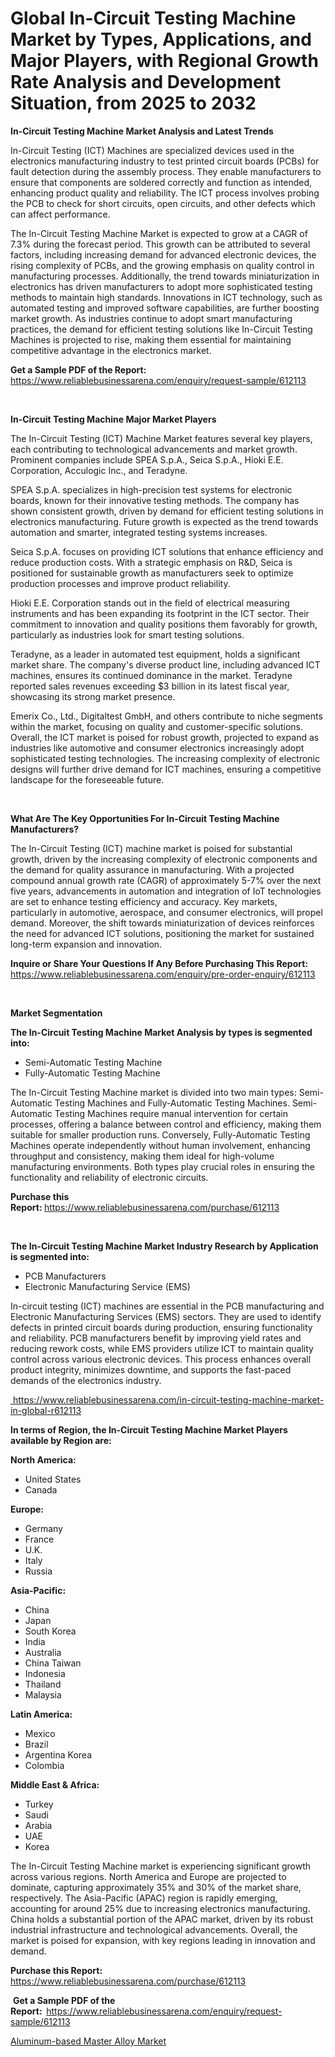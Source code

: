 <p><h1>Global In-Circuit Testing Machine Market by Types, Applications, and Major Players, with Regional Growth Rate Analysis and Development Situation, from 2025 to 2032</h1></p><p><strong>In-Circuit Testing Machine Market Analysis and Latest Trends</strong></p>
<p><p>In-Circuit Testing (ICT) Machines are specialized devices used in the electronics manufacturing industry to test printed circuit boards (PCBs) for fault detection during the assembly process. They enable manufacturers to ensure that components are soldered correctly and function as intended, enhancing product quality and reliability. The ICT process involves probing the PCB to check for short circuits, open circuits, and other defects which can affect performance.</p><p>The In-Circuit Testing Machine Market is expected to grow at a CAGR of 7.3% during the forecast period. This growth can be attributed to several factors, including increasing demand for advanced electronic devices, the rising complexity of PCBs, and the growing emphasis on quality control in manufacturing processes. Additionally, the trend towards miniaturization in electronics has driven manufacturers to adopt more sophisticated testing methods to maintain high standards. Innovations in ICT technology, such as automated testing and improved software capabilities, are further boosting market growth. As industries continue to adopt smart manufacturing practices, the demand for efficient testing solutions like In-Circuit Testing Machines is projected to rise, making them essential for maintaining competitive advantage in the electronics market.</p></p>
<p><strong>Get a Sample PDF of the Report:&nbsp;</strong> <a href="https://www.reliablebusinessarena.com/enquiry/request-sample/612113?utm_campaign=3013&utm_medium=2&utm_source=Github&utm_content=ia&utm_term=23032025&utm_id=in-circuit-testing-machine">https://www.reliablebusinessarena.com/enquiry/request-sample/612113</a></p>
<p>&nbsp;</p>
<p><strong>In-Circuit Testing Machine Major Market Players</strong></p>
<p><p>The In-Circuit Testing (ICT) Machine Market features several key players, each contributing to technological advancements and market growth. Prominent companies include SPEA S.p.A., Seica S.p.A., Hioki E.E. Corporation, Acculogic Inc., and Teradyne.</p><p>SPEA S.p.A. specializes in high-precision test systems for electronic boards, known for their innovative testing methods. The company has shown consistent growth, driven by demand for efficient testing solutions in electronics manufacturing. Future growth is expected as the trend towards automation and smarter, integrated testing systems increases.</p><p>Seica S.p.A. focuses on providing ICT solutions that enhance efficiency and reduce production costs. With a strategic emphasis on R&D, Seica is positioned for sustainable growth as manufacturers seek to optimize production processes and improve product reliability.</p><p>Hioki E.E. Corporation stands out in the field of electrical measuring instruments and has been expanding its footprint in the ICT sector. Their commitment to innovation and quality positions them favorably for growth, particularly as industries look for smart testing solutions.</p><p>Teradyne, as a leader in automated test equipment, holds a significant market share. The company's diverse product line, including advanced ICT machines, ensures its continued dominance in the market. Teradyne reported sales revenues exceeding $3 billion in its latest fiscal year, showcasing its strong market presence.</p><p>Emerix Co., Ltd., Digitaltest GmbH, and others contribute to niche segments within the market, focusing on quality and customer-specific solutions. Overall, the ICT market is poised for robust growth, projected to expand as industries like automotive and consumer electronics increasingly adopt sophisticated testing technologies. The increasing complexity of electronic designs will further drive demand for ICT machines, ensuring a competitive landscape for the foreseeable future.</p></p>
<p>&nbsp;</p>
<p><strong>What Are The Key Opportunities For In-Circuit Testing Machine Manufacturers?</strong></p>
<p><p>The In-Circuit Testing (ICT) machine market is poised for substantial growth, driven by the increasing complexity of electronic components and the demand for quality assurance in manufacturing. With a projected compound annual growth rate (CAGR) of approximately 5-7% over the next five years, advancements in automation and integration of IoT technologies are set to enhance testing efficiency and accuracy. Key markets, particularly in automotive, aerospace, and consumer electronics, will propel demand. Moreover, the shift towards miniaturization of devices reinforces the need for advanced ICT solutions, positioning the market for sustained long-term expansion and innovation.</p></p>
<p><strong>Inquire or Share Your Questions If Any Before Purchasing This Report:</strong> <a href="https://www.reliablebusinessarena.com/enquiry/pre-order-enquiry/612113?utm_campaign=3013&utm_medium=2&utm_source=Github&utm_content=ia&utm_term=23032025&utm_id=in-circuit-testing-machine">https://www.reliablebusinessarena.com/enquiry/pre-order-enquiry/612113</a></p>
<p>&nbsp;</p>
<p><strong>Market Segmentation</strong></p>
<p><strong>The In-Circuit Testing Machine Market Analysis by types is segmented into:</strong></p>
<p><ul><li>Semi-Automatic Testing Machine</li><li>Fully-Automatic Testing Machine</li></ul></p>
<p><p>The In-Circuit Testing Machine market is divided into two main types: Semi-Automatic Testing Machines and Fully-Automatic Testing Machines. Semi-Automatic Testing Machines require manual intervention for certain processes, offering a balance between control and efficiency, making them suitable for smaller production runs. Conversely, Fully-Automatic Testing Machines operate independently without human involvement, enhancing throughput and consistency, making them ideal for high-volume manufacturing environments. Both types play crucial roles in ensuring the functionality and reliability of electronic circuits.</p></p>
<p><strong>Purchase this Report:&nbsp;</strong><a href="https://www.reliablebusinessarena.com/purchase/612113?utm_campaign=3013&utm_medium=2&utm_source=Github&utm_content=ia&utm_term=23032025&utm_id=in-circuit-testing-machine">https://www.reliablebusinessarena.com/purchase/612113</a></p>
<p>&nbsp;</p>
<p><strong>The In-Circuit Testing Machine Market Industry Research by Application is segmented into:</strong></p>
<p><ul><li>PCB Manufacturers</li><li>Electronic Manufacturing Service (EMS)</li></ul></p>
<p><p>In-circuit testing (ICT) machines are essential in the PCB manufacturing and Electronic Manufacturing Services (EMS) sectors. They are used to identify defects in printed circuit boards during production, ensuring functionality and reliability. PCB manufacturers benefit by improving yield rates and reducing rework costs, while EMS providers utilize ICT to maintain quality control across various electronic devices. This process enhances overall product integrity, minimizes downtime, and supports the fast-paced demands of the electronics industry.</p></p>
<p><a href="https://www.reliablebusinessarena.com/in-circuit-testing-machine-market-in-global-r612113?utm_campaign=3013&utm_medium=2&utm_source=Github&utm_content=ia&utm_term=23032025&utm_id=in-circuit-testing-machine">&nbsp;https://www.reliablebusinessarena.com/in-circuit-testing-machine-market-in-global-r612113</a></p>
<p><strong>In terms of Region, the In-Circuit Testing Machine Market Players available by Region are:</strong></p>
<p>
    <p> <strong> North America: </strong>
        <ul>
            <li>United States</li>
            <li>Canada</li>
        </ul>
        </p> 
    <p> <strong> Europe: </strong>
        <ul>
            <li>Germany</li>
            <li>France</li>
            <li>U.K.</li>
            <li>Italy</li>
            <li>Russia</li>
        </ul>
        </p> 
    <p> <strong> Asia-Pacific: </strong>
        <ul>
            <li>China</li>
            <li>Japan</li>
            <li>South Korea</li>
            <li>India</li>
            <li>Australia</li>
            <li>China Taiwan</li>
            <li>Indonesia</li>
            <li>Thailand</li>
            <li>Malaysia</li>
        </ul>
        </p> 
    <p> <strong> Latin America: </strong>
        <ul>
            <li>Mexico</li>
            <li>Brazil</li>
            <li>Argentina Korea</li>
            <li>Colombia</li>
        </ul>
        </p> 
    <p> <strong> Middle East & Africa: </strong>
        <ul>
            <li>Turkey</li>
            <li>Saudi</li>
            <li>Arabia</li>
            <li>UAE</li>
            <li>Korea</li>
        </ul>
    </p>
    </p>
<p><p>The In-Circuit Testing Machine market is experiencing significant growth across various regions. North America and Europe are projected to dominate, capturing approximately 35% and 30% of the market share, respectively. The Asia-Pacific (APAC) region is rapidly emerging, accounting for around 25% due to increasing electronics manufacturing. China holds a substantial portion of the APAC market, driven by its robust industrial infrastructure and technological advancements. Overall, the market is poised for expansion, with key regions leading in innovation and demand.</p></p>
<p><strong>Purchase this Report: </strong><a href="https://www.reliablebusinessarena.com/purchase/612113?utm_campaign=3013&utm_medium=2&utm_source=Github&utm_content=ia&utm_term=23032025&utm_id=in-circuit-testing-machine">https://www.reliablebusinessarena.com/purchase/612113</a></p>
<p>&nbsp;<strong>Get a Sample PDF of the Report:&nbsp;&nbsp;</strong><a href="https://www.reliablebusinessarena.com/enquiry/request-sample/612113?utm_campaign=3013&utm_medium=2&utm_source=Github&utm_content=ia&utm_term=23032025&utm_id=in-circuit-testing-machine">https://www.reliablebusinessarena.com/enquiry/request-sample/612113</a></p>
<p><strong></strong></p>
<p><p><a href="https://github.com/micbotam/Market-Research-Report-List-1/blob/main/aluminum-based-master-alloy-market.md?utm_campaign=3013&utm_medium=2&utm_source=Github&utm_content=ia&utm_term=23032025&utm_id=in-circuit-testing-machine">Aluminum-based Master Alloy Market</a></p></p>